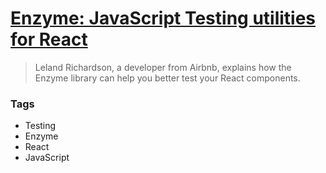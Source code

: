 # [Enzyme: JavaScript Testing utilities for React](https://medium.com/airbnb-engineering/enzyme-javascript-testing-utilities-for-react-a417e5e5090f#.eh9wcy179)

> Leland Richardson, a developer from Airbnb, explains how the Enzyme library can help you better test your React components.

### Tags

- Testing
- Enzyme
- React
- JavaScript
